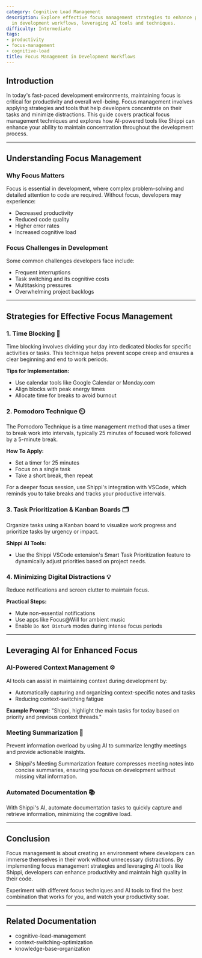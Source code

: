 ```yaml
---
category: Cognitive Load Management
description: Explore effective focus management strategies to enhance productivity
  in development workflows, leveraging AI tools and techniques.
difficulty: Intermediate
tags:
- productivity
- focus-management
- cognitive-load
title: Focus Management in Development Workflows
---
```


## Introduction

In today's fast-paced development environments, maintaining focus is critical for productivity and overall well-being. Focus management involves applying strategies and tools that help developers concentrate on their tasks and minimize distractions. This guide covers practical focus management techniques and explores how AI-powered tools like Shippi can enhance your ability to maintain concentration throughout the development process.

---

## Understanding Focus Management

### Why Focus Matters

Focus is essential in development, where complex problem-solving and detailed attention to code are required. Without focus, developers may experience:
- Decreased productivity
- Reduced code quality
- Higher error rates
- Increased cognitive load

### Focus Challenges in Development

Some common challenges developers face include:
- Frequent interruptions
- Task switching and its cognitive costs
- Multitasking pressures
- Overwhelming project backlogs

---

## Strategies for Effective Focus Management

### 1. Time Blocking 📅

Time blocking involves dividing your day into dedicated blocks for specific activities or tasks. This technique helps prevent scope creep and ensures a clear beginning and end to work periods.

**Tips for Implementation:**
- Use calendar tools like Google Calendar or Monday.com
- Align blocks with peak energy times
- Allocate time for breaks to avoid burnout

### 2. Pomodoro Technique ⏲️

The Pomodoro Technique is a time management method that uses a timer to break work into intervals, typically 25 minutes of focused work followed by a 5-minute break.

**How To Apply:**
- Set a timer for 25 minutes
- Focus on a single task
- Take a short break, then repeat

For a deeper focus session, use Shippi's integration with VSCode, which reminds you to take breaks and tracks your productive intervals.

### 3. Task Prioritization & Kanban Boards 🗂️

Organize tasks using a Kanban board to visualize work progress and prioritize tasks by urgency or impact.

**Shippi AI Tools:**
- Use the Shippi VSCode extension's Smart Task Prioritization feature to dynamically adjust priorities based on project needs.

### 4. Minimizing Digital Distractions 💡

Reduce notifications and screen clutter to maintain focus.

**Practical Steps:**
- Mute non-essential notifications
- Use apps like Focus@Will for ambient music
- Enable `Do Not Disturb` modes during intense focus periods

---

## Leveraging AI for Enhanced Focus

### AI-Powered Context Management ⚙️

AI tools can assist in maintaining context during development by:
- Automatically capturing and organizing context-specific notes and tasks
- Reducing context-switching fatigue

**Example Prompt:**
"Shippi, highlight the main tasks for today based on priority and previous context threads."

### Meeting Summarization 🤖

Prevent information overload by using AI to summarize lengthy meetings and provide actionable insights.
- Shippi's Meeting Summarization feature compresses meeting notes into concise summaries, ensuring you focus on development without missing vital information.

### Automated Documentation 📚

With Shippi's AI, automate documentation tasks to quickly capture and retrieve information, minimizing the cognitive load.

---

## Conclusion

Focus management is about creating an environment where developers can immerse themselves in their work without unnecessary distractions. By implementing focus management strategies and leveraging AI tools like Shippi, developers can enhance productivity and maintain high quality in their code.

Experiment with different focus techniques and AI tools to find the best combination that works for you, and watch your productivity soar.

---

## Related Documentation
- cognitive-load-management
- context-switching-optimization
- knowledge-base-organization

